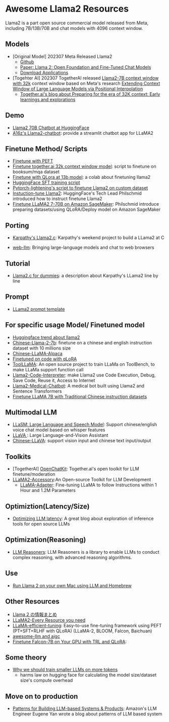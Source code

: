 # Awesome Llama2 Resources

Llama2 is a part open source commercial model released from Meta, including 7B/13B/70B and chat models with 4096 context window.

## Models
- [Original Model] 202307 Meta Released Llama2
    - [Github](https://github.com/facebookresearch/llama/blob/main/MODEL_CARD.md)
    - [Paper: Llama 2: Open Foundation and Fine-Tuned Chat Models](https://ai.meta.com/research/publications/llama-2-open-foundation-and-fine-tuned-chat-models/)
    - [Download Applications](https://ai.meta.com/resources/models-and-libraries/llama-downloads/)
- [Togehter AI] 202307 TogetherAI released [Llama2-7B context window with 32k](https://huggingface.co/togethercomputer/LLaMA-2-7B-32K) context window based on Meta's research [Extending Context Window of Large Language Models via Positional Interpolation](https://arxiv.org/abs/2306.15595)
    - [Together.ai's blog about Preparing for the era of 32K context: Early learnings and explorations](https://together.ai/blog/llama-2-7b-32k)
## Demo
- [Llama2 70B Chatbot at HuggingFace](https://huggingface.co/spaces/ysharma/Explore_llamav2_with_TGI)
- [A16z's Llama2-chatbot](https://github.com/a16z-infra/llama2-chatbot): provide a streamlit chatbot app for LLaMA2
## Finetune Method/ Scripts
- [Finetune with PEFT](https://huggingface.co/blog/llama2?fbclid=IwAR2G3jtbsUMZCTNsYTuxKDJCC_S6SuyFBk8hs0y23TI2ndPHVZ33ZWNHfSc)
- [Finetune together.ai 32k context window model](https://github.com/togethercomputer/OpenChatKit/tree/main/training): script to finetune on booksum/mqa dataset
- [Finetune with QLora at 13b model](https://colab.research.google.com/drive/16SlGXLuBRB30clB0dCYAh3sqk0edKoFC?usp=drive_link&fbclid=IwAR2mXiV4IK0PnuhbozWtkMQANiU6P2u6h03reYtDLMctK3GeM2xEyYQvjNw): a colab about finetuning llama2
- [HuggingFace SFT training script](https://github.com/lvwerra/trl/blob/main/examples/scripts/sft_trainer.py)
- [Pytorch-lightening's script to finetune Llama2 on custom dataset](https://lightning.ai/blog/how-to-finetune-gpt-like-large-language-models-on-a-custom-dataset/)
- [Instuction-tune Llama2](https://www.philschmid.de/instruction-tune-llama-2): HuggingFace's Tech Lead Philschmid introduced how to instruct finetune Llama2
- [Finetune LLaMA2 7-70B on Amazon SageMaker](https://www.philschmid.de/sagemaker-llama2-qlora): Philschmid introduce preparing datasets/using QLoRA/Deploy model on Amazon SageMaker
## Porting
- [Karpathy's Llama2.c](https://github.com/karpathy/llama2.c): Karpathy's weekend project to build a LLama2 at C 

- [web-llm](https://github.com/mlc-ai/web-llm): Bringing large-language models and chat to web browsers

## Tutorial
- [Llama2.c for dummies](https://github.com/RahulSChand/llama2.c-for-dummies): a description about Karpathy's LLama2 line by line

## Prompt
- [LLama2 prompt template](https://gpus.llm-utils.org/llama-2-prompt-template/)

## For specific usage Model/ Finetuned model
- [Huggingface trend about llama2](https://huggingface.co/models?p=13&sort=trending&search=llama2)
- [Chinese-Llama-2-7b](https://github.com/LinkSoul-AI/Chinese-Llama-2-7b): finetune on a chinese and english instruction dataset with 10 millions size
- [Chinese-LLaMA-Alpaca](https://github.com/ymcui/Chinese-LLaMA-Alpaca)
- [Finetuned on code with qLoRA](https://www.linkedin.com/posts/abhishek-harshvardhan-mishra_tokenbenderllama2-7b-chat-hf-codecherrypop-activity-7088091401397145600-FndC/?utm_source=share&utm_medium=member_ios)
- [ToolLLaMA](https://github.com/OpenBMB/ToolBench): An open source project to train LLaMa on ToolBench, to make LLaMa support function call
- [Llama2-Code-Interpreter](https://github.com/SeungyounShin/Llama2-Code-Interpreter): make Llama2 use Code Execution, Debug, Save Code, Reuse it, Access to Internet 
- [Llama2-Medical-Chatbot](https://github.com/AIAnytime/Llama2-Medical-Chatbot): A medical bot built using Llama2 and Sentence Transformers
- [Finetune LLaMA 7B with Traditional Chinese instruction datasets](https://github.com/A-baoYang/alpaca-7b-chinese)

## Multimodal LLM
- [LLaSM: Large Language and Speech Model](https://github.com/LinkSoul-AI/LLaSM): Support chinese/english voice chat model based on whisper features
- [LLaVA ](https://github.com/haotian-liu/LLaVA): Large Language-and-Vision Assistant 
- [Chinese-LLaVA](https://github.com/LinkSoul-AI/Chinese-LLaVA): support vision input and chinese text input/output

## Toolkits
- [TogetherAI] [OpenChatKit](https://github.com/togethercomputer/OpenChatKit): Together.ai's open toolkit for LLM finetune/moderation
- [LLaMA2-Accessory](https://github.com/Alpha-VLLM/LLaMA2-Accessory):An Open-source Toolkit for LLM Development 
    - [LLaMA-Adapter](https://github.com/OpenGVLab/LLaMA-Adapter): Fine-tuning LLaMA to follow Instructions within 1 Hour and 1.2M Parameters 
## Optimiztion(Latency/Size)
- [Optimizing LLM latency](https://hamel.dev/notes/llm/03_inference.html): A great blog about exploration of inference tools for open source LLMs 
## Optimization(Reasoning)
- [LLM Reasoners](https://github.com/Ber666/llm-reasoners): LLM Reasoners is a library to enable LLMs to conduct complex reasoning, with advanced reasoning algorithms.

## Use 
- [Run Llama 2 on your own Mac using LLM and Homebrew](https://simonwillison.net/2023/Aug/1/llama-2-mac/)
## Other Resources
- [Llama 2 の情報まとめ](https://note.com/npaka/n/ncc6c32fcfd38)
- [LLaMA2-Every Resource you need](https://www.philschmid.de/llama-2)
- [LLaMA-efficient-tuning](https://github.com/hiyouga/LLaMA-Efficient-Tuning): Easy-to-use fine-tuning framework using PEFT (PT+SFT+RLHF with QLoRA) (LLaMA-2, BLOOM, Falcon, Baichuan) 
- [awesome-llm and aigc](https://github.com/sjinzh/awesome-llm-and-aigc)
- [Finetune Falcon-7B on Your GPU with TRL and QLoRA](https://medium.com/@bnjmn_marie/fine-tune-falcon-7b-on-your-gpu-with-trl-and-qlora-4490fadc3fbb):
## Some theory
- [Why we should train smaller LLMs on more tokens](https://www.harmdevries.com/post/model-size-vs-compute-overhead/)
    - harms law on hugging face for calculating the model size/dataset size's compute overhead

## Move on to production
- [Patterns for Building LLM-based Systems & Products](https://eugeneyan.com/writing/llm-patterns/): Amazon's LLM Engineer Eugene Yan wrote a blog about patterns of LLM based system